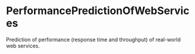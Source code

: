 # PerformancePredictionOfWebServices
Prediction of performance (response time and throughput) of real-world web services.
